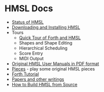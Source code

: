 # HMSL Docs

* [Status of HMSL](status.md)
* [Downloading and Installing HMSL](install.md)
* Tours
  * [Quick Tour of Forth and HMSL](quicktour.md)
  * Shapes and Shape Editing
  * Hierarchical Scheduling
  * Score Entry
  * MIDI Output
* [Original HMSL User Manuals in PDF format](http://www.softsynth.com/hmsl/docs/)
* [Pieces](/hmsl/pieces) - play some original HMSL pieces
* [Forth Tutorial](http://www.softsynth.com/pforth/pf_tut.php)
* [Papers and other writings](papers.md)
* [How to Build HMSL from Source](build.md)
